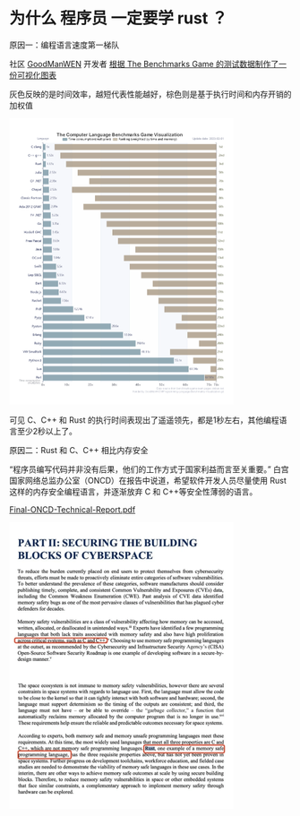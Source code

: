 # 为什么 程序员 一定要学 rust ？


原因一：编程语言速度第一梯队

社区 [GoodManWEN](https://github.com/GoodManWEN/Programming-Language-Benchmarks-Visualization) 开发者 [根据 The Benchmarks Game 的测试数据制作了一份可视化图表](https://goodmanwen.github.io/Programming-Language-Benchmarks-Visualization)

灰色反映的是时间效率，越短代表性能越好，棕色则是基于执行时间和内存开销的加权值

<img src="rust/imgs/the_benchmarks_game.png" alt="the_benchmarks_game" style="zoom:50%;" />

可见 C、C++ 和 Rust 的执行时间表现出了遥遥领先，都是1秒左右，其他编程语言至少2秒以上了。

原因二：Rust 和 C、C++ 相比内存安全

“程序员编写代码并非没有后果，他们的⼯作⽅式于国家利益而言至关重要。” 白宫国家网络总监办公室（ONCD）在报告中说道，希望软件开发人员尽量使用 Rust 这样的内存安全编程语言，并逐渐放弃 C 和 C++等安全性薄弱的语言。

[Final-ONCD-Technical-Report.pdf](https://www.whitehouse.gov/wp-content/uploads/2024/02/Final-ONCD-Technical-Report.pdf)

<img src="rust/imgs/part.png" alt="the_benchmarks_game" style="zoom:50%;" />